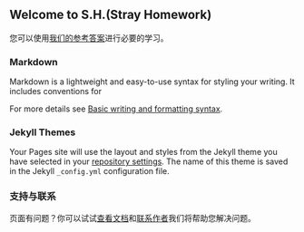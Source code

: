 ## Welcome to S.H.(Stray Homework)

您可以使用[我们的参考答案](https://github.com/CN-Unknown2811270084/CN-Unknown2811270084.github.io/edit/main/README.md)进行必要的学习。

### Markdown

Markdown is a lightweight and easy-to-use syntax for styling your writing. It includes conventions for


For more details see [Basic writing and formatting syntax](https://docs.github.com/en/github/writing-on-github/getting-started-with-writing-and-formatting-on-github/basic-writing-and-formatting-syntax).

### Jekyll Themes

Your Pages site will use the layout and styles from the Jekyll theme you have selected in your [repository settings](https://github.com/CN-Unknown2811270084/CN-Unknown2811270084.github.io/settings/pages). The name of this theme is saved in the Jekyll `_config.yml` configuration file.

### 支持与联系

页面有问题？你可以试试[查看文档](https://docs.github.com/categories/github-pages-basics/)和[联系作者](https://qm.qq.com/cgi-bin/qm/qr?k=or3V2mvzmci0voRdp6AAv9dDxEu-yGLm&jump_from=webapi)我们将帮助您解决问题。
